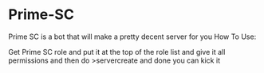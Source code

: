 # Prime-SC
Prime SC is a bot that will make a pretty decent server for you 
How To Use:

Get Prime SC role and put it at the top of the role list and give it all permissions and then do >servercreate and done you can kick it
